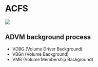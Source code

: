 # ACFS
![](https://ws3.sinaimg.cn/large/006tNc79ly1g32cwphi39j30g10bhtag.jpg)

## ADVM background process
* VDBG (Volume Driver Background)
* VBGn (Volume Background)
* VMB (Volume Membership Background)


